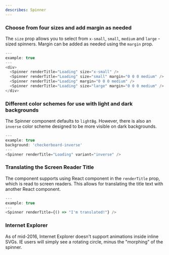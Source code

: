 ```yaml
---
describes: Spinner
---
```


### Choose from four sizes and add margin as needed

The `size` prop allows you to select from `x-small`, `small`, `medium` and `large`
-sized spinners. Margin can be added as needed using the `margin` prop.

```js
---
example: true
---
<div>
  <Spinner renderTitle="Loading" size="x-small" />
  <Spinner renderTitle="Loading" size="small" margin="0 0 0 medium" />
  <Spinner renderTitle="Loading" margin="0 0 0 medium" />
  <Spinner renderTitle="Loading" size="large" margin="0 0 0 medium" />
</div>
```

### Different color schemes for use with light and dark backgrounds

The Spinner component defaults to `lightBg`. However, there is also an `inverse`
color scheme designed to be more visible on dark backgrounds.

```js
---
example: true
background: 'checkerboard-inverse'
---
<Spinner renderTitle="Loading" variant="inverse" />
```

### Translating the Screen Reader Title

The component supports using React component in the `renderTitle` prop, which is read to screen readers.
This allows for translating the title text with another React component.

```js
---
example: true
---
<Spinner renderTitle={() => "I'm translated!"} />
```

### Internet Explorer

As of mid-2016, Internet Explorer doesn't support animations inside inline SVGs.
IE users will simply see a rotating circle, minus the "morphing" of the spinner.
